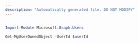 ```yaml
---
description: "Automatically generated file. DO NOT MODIFY"
---
```


```powershell

Import-Module Microsoft.Graph.Users

Get-MgUserOwnedObject -UserId $userId

```